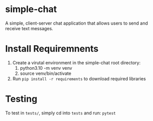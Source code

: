 # simple-chat
A simple, client-server chat application that allows users to send and receive text messages.

# Install Requiremnents

1. Create a virutal environment in the simple-chat root directory:
   1. python3.10 -m venv venv
   2. source venv/bin/activate
2. Run `pip install -r requirements` to download required libraries

# Testing

To test in `tests/`, simply cd into `tests` and run: `pytest`

